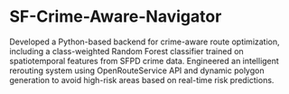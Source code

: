 # SF-Crime-Aware-Navigator
Developed a Python-based backend for crime-aware route optimization, including a class-weighted Random Forest classifier trained on spatiotemporal features from SFPD crime data. Engineered an intelligent rerouting system using OpenRouteService API and dynamic polygon generation to avoid high-risk areas based on real-time risk predictions.
